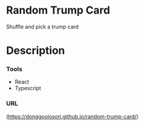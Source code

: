 # Random Trump Card
Shuffle and pick a trump card
# Description
### Tools
- React
- Typescript
### URL
(https://donggoolosori.github.io/random-trump-card/)